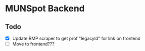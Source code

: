 # MUNSpot Backend

## Todo

- [x] Update RMP scraper to get prof "legacyId" for link on frontend
- [ ] Move to frontend???
